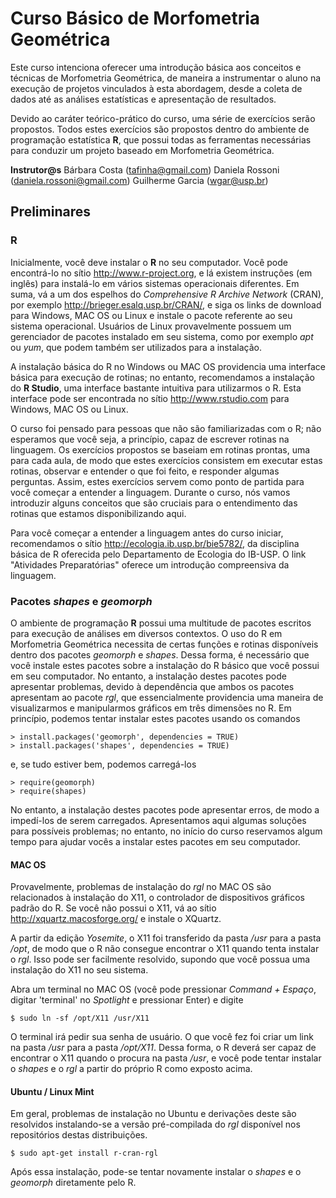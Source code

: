 # Curso Básico de Morfometria Geométrica

Este curso intenciona oferecer uma introdução básica aos conceitos e
técnicas de Morfometria Geométrica, de maneira a instrumentar o aluno
na execução de projetos vinculados à esta abordagem, desde a coleta de
dados até as análises estatísticas e apresentação de resultados.

Devido ao caráter teórico-prático do curso, uma série de exercícios
serão propostos. Todos estes exercícios são propostos dentro do
ambiente de programação estatística **R**, que possui todas as
ferramentas necessárias para conduzir um projeto baseado em
Morfometria Geométrica.

**Instrutor@s**
  Bárbara Costa (<tafinha@gmail.com>)
  Daniela Rossoni (<daniela.rossoni@gmail.com>)
  Guilherme Garcia (<wgar@usp.br>)

## Preliminares

### R

Inicialmente, você deve instalar o **R** no seu computador. Você pode
encontrá-lo no sítio http://www.r-project.org, e lá existem instruções
(em inglês) para instalá-lo em vários sistemas operacionais
diferentes. Em suma, vá a um dos espelhos do *Comprehensive R Archive
Network* (CRAN), por exemplo http://brieger.esalq.usp.br/CRAN/, e siga
os links de download para Windows, MAC OS ou Linux e instale o pacote
referente ao seu sistema operacional. Usuários de Linux provavelmente
possuem um gerenciador de pacotes instalado em seu sistema, como por
exemplo *apt* ou *yum*, que podem também ser utilizados para a
instalação.

A instalação básica do R no Windows ou MAC OS providencia uma
interface básica para execução de rotinas; no entanto, recomendamos a
instalação do **R Studio**, uma interface bastante intuitiva para
utilizarmos o R. Esta interface pode ser encontrada no sítio
http://www.rstudio.com para Windows, MAC OS ou Linux.

O curso foi pensado para pessoas que não são familiarizadas com o R;
não esperamos que você seja, a princípio, capaz de escrever rotinas na
linguagem. Os exercícios propostos se baseiam em rotinas prontas, uma
para cada aula, de modo que estes exercícios consistem em executar
estas rotinas, observar e entender o que foi feito, e responder
algumas perguntas. Assim, estes exercícios servem como ponto de
partida para você começar a entender a linguagem. Durante o curso, nós
vamos introduzir alguns conceitos que são cruciais para o entendimento
das rotinas que estamos disponibilizando aqui.

Para você começar a entender a linguagem antes do curso iniciar,
recomendamos o sítio http://ecologia.ib.usp.br/bie5782/, da disciplina
básica de R oferecida pelo Departamento de Ecologia do IB-USP. O link
"Atividades Preparatórias" oferece um introdução compreensiva da
linguagem.

### Pacotes _shapes_ e _geomorph_

O ambiente de programação **R** possui uma multitude de pacotes
escritos para execução de análises em diversos contextos. O uso do R
em Morfometria Geométrica necessita de certas funções e rotinas
disponíveis dentro dos pacotes *geomorph* e *shapes*. Dessa forma, é
necessário que você instale estes pacotes sobre a instalação do R
básico que você possui em seu computador. No entanto, a instalação
destes pacotes pode apresentar problemas, devido à dependência que
ambos os pacotes apresentam ao pacote *rgl*, que essencialmente
providencia uma maneira de visualizarmos e manipularmos gráficos em
três dimensões no R. Em princípio, podemos tentar instalar estes
pacotes usando os comandos

```{R}
> install.packages('geomorph', dependencies = TRUE)
> install.packages('shapes', dependencies = TRUE)
```

e, se tudo estiver bem, podemos carregá-los

```{R}
> require(geomorph)
> require(shapes)
```

No entanto, a instalação destes pacotes pode apresentar erros, de modo
a impedí-los de serem carregados. Apresentamos aqui algumas soluções
para possíveis problemas; no entanto, no início do curso reservamos
algum tempo para ajudar vocês a instalar estes pacotes em seu
computador.

#### MAC OS 

Provavelmente, problemas de instalação do _rgl_ no MAC OS são
relacionados à instalação do X11, o controlador de dispositivos
gráficos padrão do R. Se você não possui o X11, vá ao sítio
http://xquartz.macosforge.org/ e instale o XQuartz.

A partir da edição *Yosemite*, o X11 foi transferido da pasta */usr*
para a pasta */opt*, de modo que o R não consegue encontrar o X11
quando tenta instalar o _rgl_. Isso pode ser facilmente resolvido,
supondo que você possua uma instalação do X11 no seu sistema.

Abra um terminal no MAC OS (você pode pressionar
*Command + Espaço*, digitar 'terminal' no *Spotlight* e pressionar
Enter) e digite

```{bash}
$ sudo ln -sf /opt/X11 /usr/X11
```

O terminal irá pedir sua senha de usuário. O que você fez foi criar um
link na pasta */usr* para a pasta */opt/X11*. Dessa forma, o R deverá
ser capaz de encontrar o X11 quando o procura na pasta */usr*, e você
pode tentar instalar o _shapes_ e o _rgl_ a partir do próprio R como
exposto acima.

#### Ubuntu / Linux Mint

Em geral, problemas de instalação no Ubuntu e derivações deste são
resolvidos instalando-se a versão pré-compilada do *rgl* disponível
nos repositórios destas distribuições.

```{shell}
$ sudo apt-get install r-cran-rgl
```

Após essa instalação, pode-se tentar novamente instalar o _shapes_ e o
_geomorph_ diretamente pelo R.
